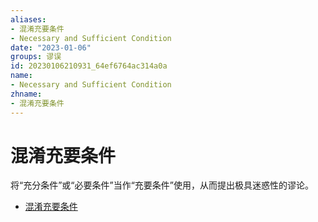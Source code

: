 ```yaml
---
aliases:
- 混淆充要条件
- Necessary and Sufficient Condition
date: "2023-01-06"
groups: 谬误
id: 20230106210931_64ef6764ac314a0a
name:
- Necessary and Sufficient Condition
zhname:
- 混淆充要条件
---
```


# 混淆充要条件

将“充分条件”或“必要条件”当作“充要条件”使用，从而提出极具迷惑性的谬论。

* [混淆充要条件](https://zh.wikipedia.org/w/index.php?title=%E6%B7%B7%E6%B7%86%E5%85%85%E8%A6%81%E6%9D%A1%E4%BB%B6&action=edit&redlink=1)
